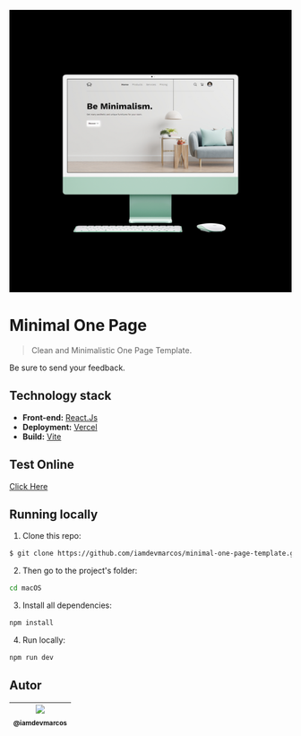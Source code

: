 <p align="center">
    <a href="https://furniture-iamdevmarcos.vercel.app/" target="_blank">
        <img src="./public/assets/ProjectNew.png" width="550">
    </a>
</p>

# Minimal One Page
> Clean and Minimalistic One Page Template.

Be sure to send your feedback.

## Technology stack

* **Front-end:** [React.Js](https://reactjs.org/)
* **Deployment:** [Vercel](https://vercel.com/)
* **Build:** [Vite](https://vitejs.dev/)

## Test Online
[Click Here](https://furniture-iamdevmarcos.vercel.app/)

## Running locally

1. Clone this repo:

```sh
$ git clone https://github.com/iamdevmarcos/minimal-one-page-template.git
```

2. Then go to the project's folder:

```sh
cd macOS
```

3. Install all dependencies:

```sh
npm install
```

4. Run locally:

```sh
npm run dev
```

## Autor

| [<img src="https://avatars.githubusercontent.com/u/92524722?v=4" width=115><br><sub>@iamdevmarcos</sub>](https://github.com/iamdevmarcos) |
| :---: |